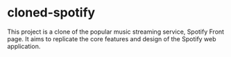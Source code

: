 # cloned-spotify

This project is a clone of the popular music streaming service, Spotify Front page. It aims to replicate the core features and design of the Spotify web application.
